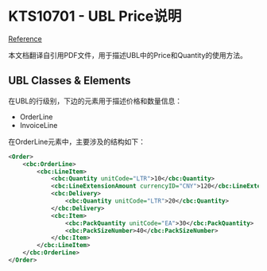 # KTS10701 - UBL Price说明

[Reference](http://www.oioubl.info/documents/en/en/Guidelines/OIOUBL_GUIDE_PRICES.pdf)

本文档翻译自引用PDF文件，用于描述UBL中的Price和Quantity的使用方法。

## UBL Classes & Elements

在UBL的行级别，下边的元素用于描述价格和数量信息：

* OrderLine
* InvoiceLine

在OrderLine元素中，主要涉及的结构如下：

```xml
<Order>
    <cbc:OrderLine>
        <cbc:LineItem>
            <cbc:Quantity unitCode="LTR">10</cbc:Quantity>
            <cbc:LineExtensionAmount currencyID="CNY">120</cbc:LineExtensionAmount>
            <cbc:Delivery>
                <cbc:Quantity unitCode="LTR">20</cbc:Quantity>
            </cbc:Delivery>
            <cbc:Item>
                <cbc:PackQuantity unitCode="EA">30</cbc:PackQuantity>
                <cbc:PackSizeNumber>40</cbc:PackSizeNumber>
            </cbc:Item>
        </cbc:LineItem>
    </cbc:OrderLine>
</Order>
```



